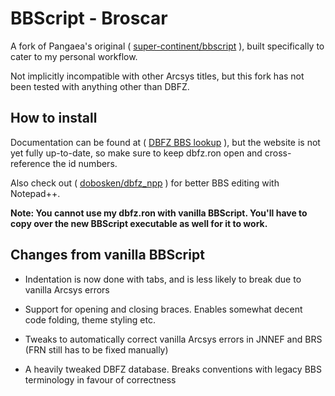 # BBScript - Broscar

A fork of Pangaea's original ( [super-continent/bbscript](https://github.com/super-continent/bbscript) ), built specifically to cater to my personal workflow.

Not implicitly incompatible with other Arcsys titles, but this fork has not been tested with anything other than DBFZ.

## How to install



Documentation can be found at ( [DBFZ BBS lookup](https://dobosken.github.io/dbfz_bbs_lookup/) ), but the website is not yet fully up-to-date, so make sure to keep dbfz.ron open and cross-reference the id numbers.

Also check out ( [dobosken/dbfz_npp](https://github.com/dobosken/dbfz_npp) ) for better BBS editing with Notepad++.

**Note: You cannot use my dbfz.ron with vanilla BBScript. You'll have to copy over the new BBScript executable as well for it to work.**

## Changes from vanilla BBScript

- Indentation is now done with tabs, and is less likely to break due to vanilla Arcsys errors

- Support for opening and closing braces. Enables somewhat decent code folding, theme styling etc.

- Tweaks to automatically correct vanilla Arcsys errors in JNNEF and BRS (FRN still has to be fixed manually)

- A heavily tweaked DBFZ database. Breaks conventions with legacy BBS terminology in favour of correctness
